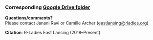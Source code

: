 ### Corresponding [Google Drive folder](https://drive.google.com/drive/folders/1wNjvcC_xtAajHMvK9hPmZj1DGLjPPkWF?usp=sharing)

**Questions/comments?** <br>
Please contact Janani Ravi or Camille Archer (eastlansing@rladies.org)

**Citation**: R-Ladies East Lansing (2018–Present)
